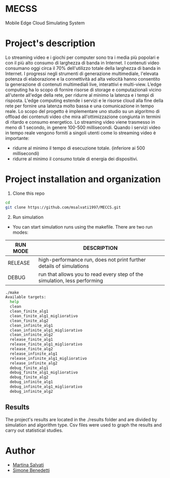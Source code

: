 # MECSS
Mobile Edge Cloud Simulating System

 Project's description
==================
Lo streaming video e i giochi per computer sono tra i media più popolari e con il più alto consumo di larghezza di banda in Internet. I contenuti video consumano oggi circa il 70% dell'utilizzo totale della larghezza di banda in Internet. I progressi negli strumenti di generazione multimediale, l'elevata potenza di elaborazione e la connettività ad alta velocità hanno consentito la generazione di contenuti multimediali live, interattivi e multi-view. L’edge computing ha lo scopo di fornire risorse di storage e computazionali vicino all'utente all'edge della rete, per ridurre al minimo la latenza e i tempi di risposta. L'edge computing estende  i servizi e le risorse cloud alla fine della rete per fornire una latenza molto bassa e una comunicazione in tempo reale.
Lo scopo del progetto è implementare uno studio su un algoritmo di offload dei contenuti video che mira all'ottimizzazione congiunta in termini di ritardo e consumo energetico. 
Lo streaming video viene trasmesso in meno di 1 secondo, in genere 100-500 millisecondi.
Quando i servizi video in tempo reale vengono forniti a singoli utenti come lo streaming video è importante:
- ridurre al minimo il tempo di esecuzione totale. (inferiore ai 500 millisecondi)
-	ridurre al minimo il consumo totale di energia dei dispositivi.



Project installation and organization
==================

1. Clone this repo

```bash
cd
git clone https://github.com/msalvati1997/MECCS.git
```

2. Run simulation

- You can start simulation runs using the makefile. 
There are two run modes: 

|  RUN MODE 	|  DESCRIPTION  	|   	
|---	|---	|
|   RELEASE | high-performance run, does not print further details of simulations	|
|   DEBUG	| run that allows you to read every step of the simulation, less performing 	|  


  
```bash
./make 
Available targets:
  help
  clean
  clean_finite_alg1
  clean_finite_alg1_migliorativo
  clean_finite_alg2
  clean_infinite_alg1
  clean_infinite_alg1_migliorativo
  clean_infinite_alg2
  release_finite_alg1
  release_finite_alg1_migliorativo
  release_finite_alg2
  release_infinite_alg1
  release_infinite_alg1_migliorativo
  release_infinite_alg2
  debug_finite_alg1
  debug_finite_alg1_migliorativo
  debug_finite_alg2
  debug_infinite_alg1
  debug_infinite_alg1_migliorativo
  debug_infinite_alg2

```
Results
 -----------------------------
The project's results are located in the ./results folder and are divided by simulation and algorithm type. 
Csv files were used to graph the results and carry out statistical studies.

Author
=======================
- [Martina Salvati](https://github.com/msalvati1997) 
- [Simone Benedetti](https://github.com/simobenny8)
